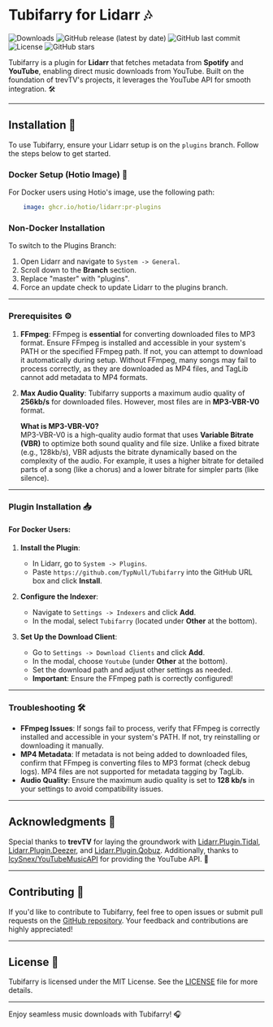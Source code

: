 # Tubifarry for Lidarr 🎶  
![Downloads](https://img.shields.io/github/downloads/TypNull/Tubifarry/total)  ![GitHub release (latest by date)](https://img.shields.io/github/v/release/TypNull/Tubifarry)  ![GitHub last commit](https://img.shields.io/github/last-commit/TypNull/Tubifarry)  ![License](https://img.shields.io/github/license/TypNull/Tubifarry)  ![GitHub stars](https://img.shields.io/github/stars/TypNull/Tubifarry)  

Tubifarry is a plugin for **Lidarr** that fetches metadata from **Spotify** and **YouTube**, enabling direct music downloads from YouTube. Built on the foundation of trevTV's projects, it leverages the YouTube API for smooth integration. 🛠️  

---

## Installation 🚀  
To use Tubifarry, ensure your Lidarr setup is on the `plugins` branch. Follow the steps below to get started.  

### Docker Setup (Hotio Image) 🐳  
For Docker users using Hotio's image, use the following path:  
```yml  
    image: ghcr.io/hotio/lidarr:pr-plugins  
```  

### Non-Docker Installation  
To switch to the Plugins Branch:  
1. Open Lidarr and navigate to `System -> General`.  
2. Scroll down to the **Branch** section.  
3. Replace "master" with "plugins".  
4. Force an update check to update Lidarr to the plugins branch.  

---

### Prerequisites ⚙️  
1. **FFmpeg**: FFmpeg is **essential** for converting downloaded files to MP3 format. Ensure FFmpeg is installed and accessible in your system's PATH or the specified FFmpeg path. If not, you can attempt to download it automatically during setup. Without FFmpeg, many songs may fail to process correctly, as they are downloaded as MP4 files, and TagLib cannot add metadata to MP4 formats.  

2. **Max Audio Quality**: Tubifarry supports a maximum audio quality of **256kb/s** for downloaded files. However, most files are in **MP3-VBR-V0** format.  

   **What is MP3-VBR-V0?**  
   MP3-VBR-V0 is a high-quality audio format that uses **Variable Bitrate (VBR)** to optimize both sound quality and file size. Unlike a fixed bitrate (e.g., 128kb/s), VBR adjusts the bitrate dynamically based on the complexity of the audio. For example, it uses a higher bitrate for detailed parts of a song (like a chorus) and a lower bitrate for simpler parts (like silence). 

---

### Plugin Installation 📥  

#### **For Docker Users**:  
1. **Install the Plugin**:  
   - In Lidarr, go to `System -> Plugins`.  
   - Paste `https://github.com/TypNull/Tubifarry` into the GitHub URL box and click **Install**.  

2. **Configure the Indexer**:  
   - Navigate to `Settings -> Indexers` and click **Add**.  
   - In the modal, select `Tubifarry` (located under **Other** at the bottom).  

3. **Set Up the Download Client**:  
   - Go to `Settings -> Download Clients` and click **Add**.  
   - In the modal, choose `Youtube` (under **Other** at the bottom).  
   - Set the download path and adjust other settings as needed.  
   - **Important**: Ensure the FFmpeg path is correctly configured!  

---

### Troubleshooting 🛠️  
- **FFmpeg Issues**: If songs fail to process, verify that FFmpeg is correctly installed and accessible in your system's PATH. If not, try reinstalling or downloading it manually.  
- **MP4 Metadata**: If metadata is not being added to downloaded files, confirm that FFmpeg is converting files to MP3 format (check debug logs). MP4 files are not supported for metadata tagging by TagLib.  
- **Audio Quality**: Ensure the maximum audio quality is set to **128 kb/s** in your settings to avoid compatibility issues.  

---

## Acknowledgments 🙌  
Special thanks to **trevTV** for laying the groundwork with [Lidarr.Plugin.Tidal](https://github.com/TrevTV/Lidarr.Plugin.Tidal), [Lidarr.Plugin.Deezer](https://github.com/TrevTV/Lidarr.Plugin.Deezer), and [Lidarr.Plugin.Qobuz](https://github.com/TrevTV/Lidarr.Plugin.Qobuz). Additionally, thanks to [IcySnex/YouTubeMusicAPI](https://github.com/IcySnex/YouTubeMusicAPI) for providing the YouTube API. 🎉  

---

## Contributing 🤝  
If you'd like to contribute to Tubifarry, feel free to open issues or submit pull requests on the [GitHub repository](https://github.com/TypNull/Tubifarry). Your feedback and contributions are highly appreciated!  

---

## License 📄  
Tubifarry is licensed under the MIT License. See the [LICENSE](https://github.com/TypNull/Tubifarry/blob/main/LICENSE) file for more details.  

---

Enjoy seamless music downloads with Tubifarry! 🎧